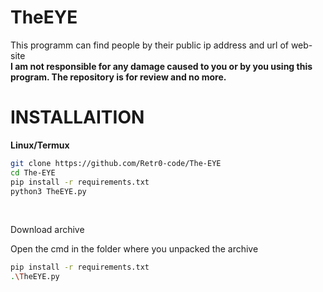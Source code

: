 # TheEYE

This programm can find people by their public ip address and url of web-site
<br>
<b>I am not responsible for any damage caused to you or by you using this program. The repository is for review and no more.</b>

# INSTALLAITION

<b>Linux/Termux</b>
<br>
```sh
git clone https://github.com/Retr0-code/The-EYE
cd The-EYE
pip install -r requirements.txt
python3 TheEYE.py
```

<br>

Download archive

Open the cmd in the folder where you unpacked the archive

```sh
pip install -r requirements.txt
.\TheEYE.py
```
<br>
